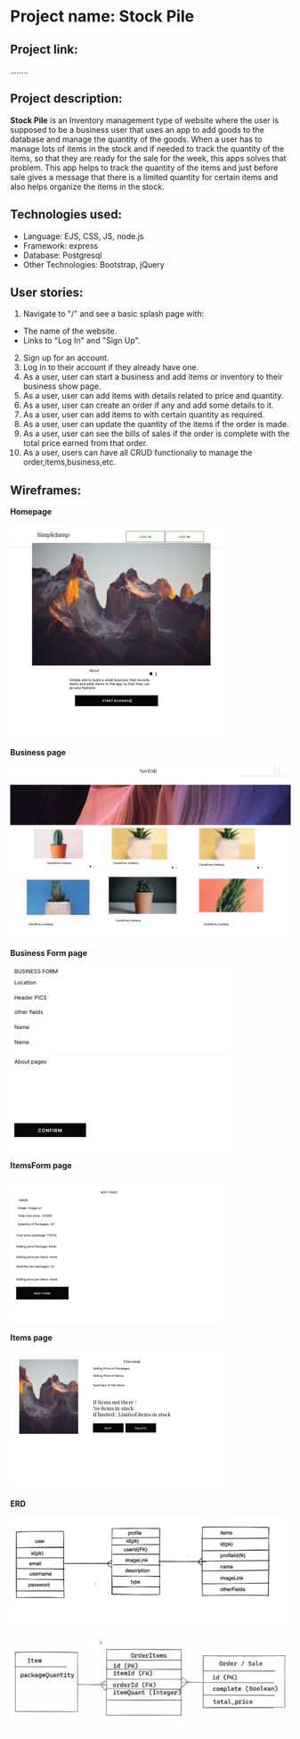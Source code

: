 # Project name: Stock Pile

## Project link: 
........

## Project description:
**Stock Pile** is an Inventory management type of website where the user is supposed to be a business user that uses an app to add goods to the database and manage the quantity of the goods. When a user has to manage lots of items in the stock and if needed to track the quantity of the items, so that they are ready for the sale for the week, this apps solves that problem. This app helps to track the quantity of the items and just before sale gives a message that there is a limited quantity for certain items and also helps organize the items in the stock.

## Technologies used:
- Language: EJS, CSS, JS, node.js
- Framework: express
- Database: Postgresql
- Other Technologies: Bootstrap, jQuery

## User stories:
1. Navigate to "/" and see a basic splash page with:
- The name of the website.
- Links to "Log In" and "Sign Up".
2. Sign up for an account.
3. Log in to their account if they already have one.
4. As a user, user can start a business and add items or inventory to their business show page.
5. As a user, user can add items with details related to price and quantity.
6. As a user, user can create an order if any and add some details to it.
7. As a user, user can add items to with certain quantity as required.
8. As a user, user can update the quantity of the items if the order is made.
9. As a user, user can see the bills of sales if the order is complete with the total price earned from that order.
10. As a user, users can have all CRUD functionaliy to manage the order,items,business,etc.

## Wireframes:

**Homepage**

<img src="media/homepage.png">

**Business page**

<img src="media/businessshow.png">

**Business Form page**

<img src="media/businessform.png">

**ItemsForm page**

<img src="media/itemsform.png">

**Items page**

<img src="media/itemsshow.png">

**ERD**

<img src="media/1sterd.png">
<img src="media/2nderd.png">



